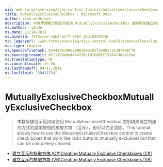 ```yaml
---
uid: web-forms/overview/ajax-control-toolkit/mutuallyexclusivecheckbox/index
title: MutuallyExclusiveCheckbox | Microsoft Docs
author: rick-anderson
description: 本教學課程示範如何使用 MutuallyExclusiveCheckbox 控制項來建立的運作方式的選項按鈕的核取方塊 （互斥），但這就是...
ms.author: riande
ms.date: 11/14/2011
ms.assetid: f3f8ccad-2bb3-4cf7-94bf-24b184d987dc
msc.legacyurl: /web-forms/overview/ajax-control-toolkit/mutuallyexclusivecheckbox
msc.type: chapter
ms.openlocfilehash: b6441883d9d299810e0c95f2e883711387e96f70
ms.sourcegitcommit: 0f1119340e4464720cfd16d0ff15764746ea1fea
ms.translationtype: MT
ms.contentlocale: zh-TW
ms.lasthandoff: 04/17/2019
ms.locfileid: "59421754"
---
```

# <a name="mutuallyexclusivecheckbox"></a><span data-ttu-id="f6a16-103">MutuallyExclusiveCheckbox</span><span class="sxs-lookup"><span data-stu-id="f6a16-103">MutuallyExclusiveCheckbox</span></span>

> <span data-ttu-id="f6a16-104">本教學課程示範如何使用 MutuallyExclusiveCheckbox 控制項來建立的運作方式的選項按鈕的核取方塊 （互斥），但可以完全清除。</span><span class="sxs-lookup"><span data-stu-id="f6a16-104">This tutorial shows how to use the MutuallyExclusiveCheckbox control to create check boxes that work like radio buttons (mutually exclusive) but that can be completely cleared.</span></span>


- [<span data-ttu-id="f6a16-105">建立互斥的核取方塊 (C#)</span><span class="sxs-lookup"><span data-stu-id="f6a16-105">Creating Mutually Exclusive Checkboxes (C#)</span></span>](creating-mutually-exclusive-checkboxes-cs.md)
- [<span data-ttu-id="f6a16-106">建立互斥的核取方塊 (VB)</span><span class="sxs-lookup"><span data-stu-id="f6a16-106">Creating Mutually Exclusive Checkboxes (VB)</span></span>](creating-mutually-exclusive-checkboxes-vb.md)
